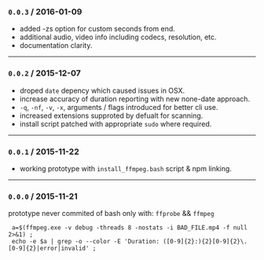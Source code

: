 ### `0.0.3` / 2016-01-09

  * added -zs option for custom seconds from end.
  * additional audio, video info including codecs, resolution, etc.
  * documentation clarity.


------------------------------------------
### `0.0.2` / 2015-12-07

  * droped `date` depency which caused issues in OSX.
  * increase accuracy of duration reporting with new none-date approach.
  * `-q`, `-nf`, `-v`, `-x`, arguments / flags introduced for better cli use.
  * increased extensions supproted by defualt for scanning.
  * install script patched with appropriate `sudo` where required.


------------------------------------------
### `0.0.1` / 2015-11-22

  * working prototype with `install_ffmpeg.bash` script & npm linking.



------------------------------------------
### `0.0.0` / 2015-11-21

prototype never commited of bash only with: `ffprobe` && `ffmpeg`

```
 a=$(ffmpeg.exe -v debug -threads 8 -nostats -i BAD_FILE.mp4 -f null 2>&1) ;
 echo -e $a | grep -o --color -E 'Duration: ([0-9]{2}:){2}[0-9]{2}\.[0-9]{2}|error|invalid' ;
```
